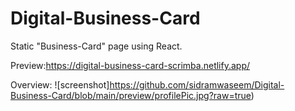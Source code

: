 # Digital-Business-Card
<p>Static "Business-Card" page using React.</p>

Preview:https://digital-business-card-scrimba.netlify.app/



Overview:
![screenshot]https://github.com/sidramwaseem/Digital-Business-Card/blob/main/preview/profilePic.jpg?raw=true)
